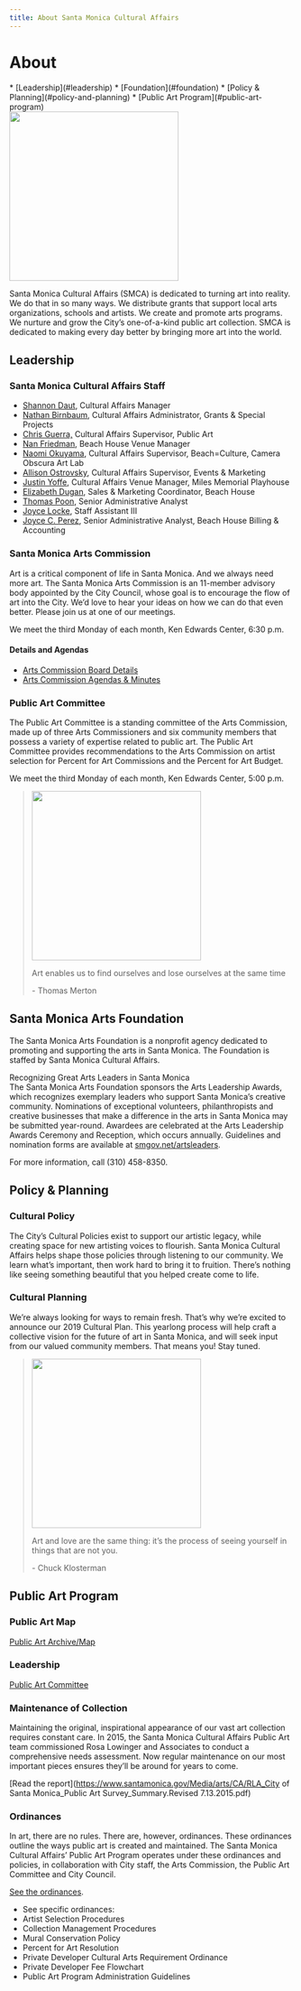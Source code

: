 ```yaml
---
title: About Santa Monica Cultural Affairs
---
```


About
=====

<nav markdown="1">
*   [Leadership](#leadership)
*   [Foundation](#foundation)
*   [Policy & Planning](#policy-and-planning)
*   [Public Art Program](#public-art-program)
</nav>

<div class="image"><img src="/uploads/wall.jpg" height="300" alt="" /></div>

Santa Monica Cultural Affairs (SMCA) is dedicated to turning art into reality. We do that in so many ways. We distribute grants that support local arts organizations, schools and artists. We create and promote arts programs. We nurture and grow the City’s one-of-a-kind public art collection. SMCA is dedicated to making every day better by bringing more art into the world.

Leadership
----------

### Santa Monica Cultural Affairs Staff

*   [Shannon Daut](mailto:shannon.daut@smgov.net), Cultural Affairs Manager
*   [Nathan Birnbaum](mailto:nathan.birnbaum@smgov.net), Cultural Affairs Administrator, Grants & Special Projects
*   [Chris Guerra,](mailto:chris.guerra@smgov.net) Cultural Affairs Supervisor, Public Art
*   [Nan Friedman](mailto:nan.friedman@smgov.net), Beach House Venue Manager
*   [Naomi Okuyama](mailto:naomi.okuyama@smgov.net), Cultural Affairs Supervisor, Beach=Culture, Camera Obscura Art Lab
*   [Allison Ostrovsky](mailto:allison.ostrovsky@smgov.net), Cultural Affairs Supervisor, Events & Marketing
*   [Justin Yoffe](mailto:justin.yoffe@smgov.net), Cultural Affairs Venue Manager, Miles Memorial Playhouse
*   [Elizabeth Dugan](mailto:elizabeth.dugan@smgov.net), Sales & Marketing Coordinator, Beach House
*   [Thomas Poon](mailto:thomas.poon@smgov.net), Senior Administrative Analyst
*   [Joyce Locke](mailto:joyce.locke@smgov.net), Staff Assistant III
*   [Joyce C. Perez](mailto:joyce.perez@smgov.net), Senior Administrative Analyst, Beach House Billing & Accounting

### Santa Monica Arts Commission

Art is a critical component of life in Santa Monica. And we always need more art. The Santa Monica Arts Commission is an 11-member advisory body appointed by the City Council, whose goal is to encourage the flow of art into the City. We’d love to hear your ideas on how we can do that even better. Please join us at one of our meetings.

We meet the third Monday of each month, Ken Edwards Center, 6:30 p.m.

#### Details and Agendas

*   [Arts Commission Board Details](https://www.smgov.net/departments/clerk/boards.aspx?id=53687092546)
*   [Arts Commission Agendas & Minutes](/arts-commission-agendas/)

### Public Art Committee

The Public Art Committee is a standing committee of the Arts Commission, made up of three Arts Commissioners and six community members that possess a variety of expertise related to public art. The Public Art Committee provides recommendations to the Arts Commission on artist selection for Percent for Art Commissions and the Percent for Art Budget.

We meet the third Monday of each month, Ken Edwards Center, 5:00 p.m.

> <img src="/uploads/The%20Wonder%20Room%202015%20-%202%20William%20Short.jpg" height="300" alt="" />
>
> Art enables us to find ourselves and lose ourselves at the same time
>
> \- Thomas Merton

Santa Monica Arts Foundation
----------------------------

The Santa Monica Arts Foundation is a nonprofit agency dedicated to promoting and supporting the arts in Santa Monica. The Foundation is staffed by Santa Monica Cultural Affairs.

Recognizing Great Arts Leaders in Santa Monica  
The Santa Monica Arts Foundation sponsors the Arts Leadership Awards, which recognizes exemplary leaders who support Santa Monica’s creative community. Nominations of exceptional volunteers, philanthropists and creative businesses that make a difference in the arts in Santa Monica may be submitted year-round. Awardees are celebrated at the Arts Leadership Awards Ceremony and Reception, which occurs annually. Guidelines and nomination forms are available at [smgov.net/artsleaders](https://www.smgov.net/Portals/Culture/Resources/Arts_Leadership_Awards.aspx).

For more information, call (310) 458-8350.

Policy & Planning <a id="policy-and-planning"></a>
-----------------

### Cultural Policy

The City’s Cultural Policies exist to support our artistic legacy, while creating space for new artisting voices to flourish. Santa Monica Cultural Affairs helps shape those policies through listening to our community. We learn what’s important, then work hard to bring it to fruition. There’s nothing like seeing something beautiful that you helped create come to life.

### Cultural Planning

We’re always looking for ways to remain fresh. That’s why we’re excited to announce our 2019 Cultural Plan. This yearlong process will help craft a collective vision for the future of art in Santa Monica, and will seek input from our valued community members. That means you! Stay tuned.

> <img src="/uploads/IMG_7837.jpg" height="300" alt="" />
>
> Art and love are the same thing: it’s the process of seeing yourself in things that are not you.
>
> \- Chuck Klosterman

Public Art Program
------------------

### Public Art Map

[Public Art Archive/Map](/public-art/#map)

### Leadership

[Public Art Committee](#public-art-committee)

### Maintenance of Collection

Maintaining the original, inspirational appearance of our vast art collection requires constant care. In 2015, the Santa Monica Cultural Affairs Public Art team commissioned Rosa Lowinger and Associates to conduct a comprehensive needs assessment. Now regular maintenance on our most important pieces ensures they’ll be around for years to come.

[Read the report](https://www.santamonica.gov/Media/arts/CA/RLA_City of Santa Monica_Public Art Survey_Summary.Revised 7.13.2015.pdf)

### Ordinances

In art, there are no rules. There are, however, ordinances. These ordinances outline the ways public art is created and maintained. The Santa Monica Cultural Affairs’ Public Art Program operates under these ordinances and policies, in collaboration with City staff, the Arts Commission, the Public Art Committee and City Council.

[See the ordinances](https://www.santamonica.gov/Media/arts/CA/Ord2212.pdf).

*   See specific ordinances:
*   Artist Selection Procedures
*   Collection Management Procedures
*   Mural Conservation Policy
*   Percent for Art Resolution
*   Private Developer Cultural Arts Requirement Ordinance
*   Private Developer Fee Flowchart
*   Public Art Program Administration Guidelines

